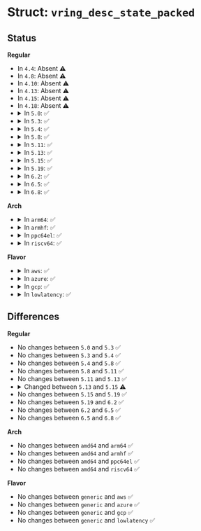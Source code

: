 # Struct: <code>vring_desc_state_packed</code>

## Status
<b>Regular</b>
<ul>
<li>
In <code>4.4</code>: Absent ⚠️
</li>
<li>
In <code>4.8</code>: Absent ⚠️
</li>
<li>
In <code>4.10</code>: Absent ⚠️
</li>
<li>
In <code>4.13</code>: Absent ⚠️
</li>
<li>
In <code>4.15</code>: Absent ⚠️
</li>
<li>
In <code>4.18</code>: Absent ⚠️
</li>
<li>
<details>
<summary>In <code>5.0</code>: ✅</summary>

```c
struct vring_desc_state_packed {
    void *data;
    struct vring_packed_desc *indir_desc;
    u16 num;
    u16 next;
    u16 last;
};
```
</details>
</li>
<li>
<details>
<summary>In <code>5.3</code>: ✅</summary>

```c
struct vring_desc_state_packed {
    void *data;
    struct vring_packed_desc *indir_desc;
    u16 num;
    u16 next;
    u16 last;
};
```
</details>
</li>
<li>
<details>
<summary>In <code>5.4</code>: ✅</summary>

```c
struct vring_desc_state_packed {
    void *data;
    struct vring_packed_desc *indir_desc;
    u16 num;
    u16 next;
    u16 last;
};
```
</details>
</li>
<li>
<details>
<summary>In <code>5.8</code>: ✅</summary>

```c
struct vring_desc_state_packed {
    void *data;
    struct vring_packed_desc *indir_desc;
    u16 num;
    u16 next;
    u16 last;
};
```
</details>
</li>
<li>
<details>
<summary>In <code>5.11</code>: ✅</summary>

```c
struct vring_desc_state_packed {
    void *data;
    struct vring_packed_desc *indir_desc;
    u16 num;
    u16 next;
    u16 last;
};
```
</details>
</li>
<li>
<details>
<summary>In <code>5.13</code>: ✅</summary>

```c
struct vring_desc_state_packed {
    void *data;
    struct vring_packed_desc *indir_desc;
    u16 num;
    u16 next;
    u16 last;
};
```
</details>
</li>
<li>
<details>
<summary>In <code>5.15</code>: ✅</summary>

```c
struct vring_desc_state_packed {
    void *data;
    struct vring_packed_desc *indir_desc;
    u16 num;
    u16 last;
};
```
</details>
</li>
<li>
<details>
<summary>In <code>5.19</code>: ✅</summary>

```c
struct vring_desc_state_packed {
    void *data;
    struct vring_packed_desc *indir_desc;
    u16 num;
    u16 last;
};
```
</details>
</li>
<li>
<details>
<summary>In <code>6.2</code>: ✅</summary>

```c
struct vring_desc_state_packed {
    void *data;
    struct vring_packed_desc *indir_desc;
    u16 num;
    u16 last;
};
```
</details>
</li>
<li>
<details>
<summary>In <code>6.5</code>: ✅</summary>

```c
struct vring_desc_state_packed {
    void *data;
    struct vring_packed_desc *indir_desc;
    u16 num;
    u16 last;
};
```
</details>
</li>
<li>
<details>
<summary>In <code>6.8</code>: ✅</summary>

```c
struct vring_desc_state_packed {
    void *data;
    struct vring_packed_desc *indir_desc;
    u16 num;
    u16 last;
};
```
</details>
</li>
</ul>
<b>Arch</b>
<ul>
<li>
<details>
<summary>In <code>arm64</code>: ✅</summary>

```c
struct vring_desc_state_packed {
    void *data;
    struct vring_packed_desc *indir_desc;
    u16 num;
    u16 next;
    u16 last;
};
```
</details>
</li>
<li>
<details>
<summary>In <code>armhf</code>: ✅</summary>

```c
struct vring_desc_state_packed {
    void *data;
    struct vring_packed_desc *indir_desc;
    u16 num;
    u16 next;
    u16 last;
};
```
</details>
</li>
<li>
<details>
<summary>In <code>ppc64el</code>: ✅</summary>

```c
struct vring_desc_state_packed {
    void *data;
    struct vring_packed_desc *indir_desc;
    u16 num;
    u16 next;
    u16 last;
};
```
</details>
</li>
<li>
<details>
<summary>In <code>riscv64</code>: ✅</summary>

```c
struct vring_desc_state_packed {
    void *data;
    struct vring_packed_desc *indir_desc;
    u16 num;
    u16 next;
    u16 last;
};
```
</details>
</li>
</ul>
<b>Flavor</b>
<ul>
<li>
<details>
<summary>In <code>aws</code>: ✅</summary>

```c
struct vring_desc_state_packed {
    void *data;
    struct vring_packed_desc *indir_desc;
    u16 num;
    u16 next;
    u16 last;
};
```
</details>
</li>
<li>
<details>
<summary>In <code>azure</code>: ✅</summary>

```c
struct vring_desc_state_packed {
    void *data;
    struct vring_packed_desc *indir_desc;
    u16 num;
    u16 next;
    u16 last;
};
```
</details>
</li>
<li>
<details>
<summary>In <code>gcp</code>: ✅</summary>

```c
struct vring_desc_state_packed {
    void *data;
    struct vring_packed_desc *indir_desc;
    u16 num;
    u16 next;
    u16 last;
};
```
</details>
</li>
<li>
<details>
<summary>In <code>lowlatency</code>: ✅</summary>

```c
struct vring_desc_state_packed {
    void *data;
    struct vring_packed_desc *indir_desc;
    u16 num;
    u16 next;
    u16 last;
};
```
</details>
</li>
</ul>

## Differences
<b>Regular</b>
<ul>
<li>
No changes between <code>5.0</code> and <code>5.3</code> ✅
</li>
<li>
No changes between <code>5.3</code> and <code>5.4</code> ✅
</li>
<li>
No changes between <code>5.4</code> and <code>5.8</code> ✅
</li>
<li>
No changes between <code>5.8</code> and <code>5.11</code> ✅
</li>
<li>
No changes between <code>5.11</code> and <code>5.13</code> ✅
</li>
<li>
<details>
<summary>Changed between <code>5.13</code> and <code>5.15</code> ⚠️</summary>
<ul>
<li>
<b>Field removed. </b>
<code>u16 next</code>
</li>
</ul>
</details>
</li>
<li>
No changes between <code>5.15</code> and <code>5.19</code> ✅
</li>
<li>
No changes between <code>5.19</code> and <code>6.2</code> ✅
</li>
<li>
No changes between <code>6.2</code> and <code>6.5</code> ✅
</li>
<li>
No changes between <code>6.5</code> and <code>6.8</code> ✅
</li>
</ul>
<b>Arch</b>
<ul>
<li>
No changes between <code>amd64</code> and <code>arm64</code> ✅
</li>
<li>
No changes between <code>amd64</code> and <code>armhf</code> ✅
</li>
<li>
No changes between <code>amd64</code> and <code>ppc64el</code> ✅
</li>
<li>
No changes between <code>amd64</code> and <code>riscv64</code> ✅
</li>
</ul>
<b>Flavor</b>
<ul>
<li>
No changes between <code>generic</code> and <code>aws</code> ✅
</li>
<li>
No changes between <code>generic</code> and <code>azure</code> ✅
</li>
<li>
No changes between <code>generic</code> and <code>gcp</code> ✅
</li>
<li>
No changes between <code>generic</code> and <code>lowlatency</code> ✅
</li>
</ul>
